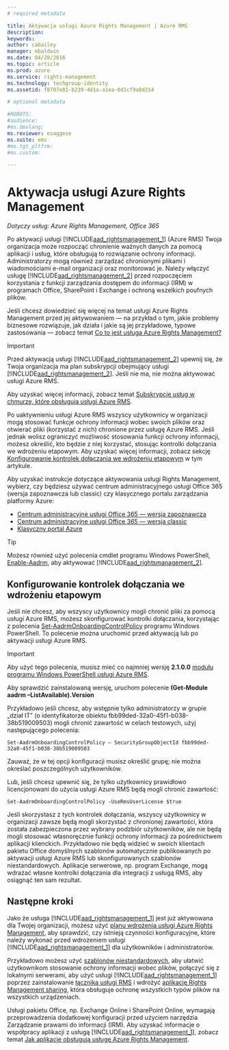 ```yaml
---
# required metadata

title: Aktywacja usługi Azure Rights Management | Azure RMS
description:
keywords:
author: cabailey
manager: mbaldwin
ms.date: 04/28/2016
ms.topic: article
ms.prod: azure
ms.service: rights-management
ms.technology: techgroup-identity
ms.assetid: f8707e01-b239-4d1a-a1ea-0d1cf9a8d214

# optional metadata

#ROBOTS:
#audience:
#ms.devlang:
ms.reviewer: esaggese
ms.suite: ems
#ms.tgt_pltfrm:
#ms.custom:

---
```


# Aktywacja usługi Azure Rights Management

*Dotyczy usług: Azure Rights Management, Office 365*

Po aktywacji usługi [!INCLUDE[aad_rightsmanagement_1](../includes/aad_rightsmanagement_1_md.md)] (Azure RMS) Twoja organizacja może rozpocząć chronienie ważnych danych za pomocą aplikacji i usług, które obsługują to rozwiązanie ochrony informacji. Administratorzy mogą również zarządzać chronionymi plikami i wiadomościami e-mail organizacji oraz monitorować je. Należy włączyć usługę [!INCLUDE[aad_rightsmanagement_2](../includes/aad_rightsmanagement_2_md.md)] przed rozpoczęciem korzystania z funkcji zarządzania dostępem do informacji (IRM) w programach Office, SharePoint i Exchange i ochroną wszelkich poufnych plików.

Jeśli chcesz dowiedzieć się więcej na temat usługi Azure Rights Management przed jej aktywowaniem — na przykład o tym, jakie problemy biznesowe rozwiązuje, jak działa i jakie są jej przykładowe, typowe zastosowania — zobacz temat [Co to jest usługa Azure Rights Management?](../understand-explore/what-is-azure-rms.md)

> [!IMPORTANT]
> Przed aktywacją usługi [!INCLUDE[aad_rightsmanagement_2](../includes/aad_rightsmanagement_2_md.md)] upewnij się, że Twoja organizacja ma plan subskrypcji obejmujący usługi [!INCLUDE[aad_rightsmanagement_2](../includes/aad_rightsmanagement_2_md.md)]. Jeśli nie ma, nie można aktywować usługi Azure RMS.
>
> Aby uzyskać więcej informacji, zobacz temat [Subskrypcje usług w chmurze, które obsługują usługi Azure RMS](../get-started/requirements-subscriptions.md).

Po uaktywnieniu usługi Azure RMS wszyscy użytkownicy w organizacji mogą stosować funkcje ochrony informacji wobec swoich plików oraz otwierać pliki (korzystać z nich) chronione przez usługę Azure RMS. Jeśli jednak wolisz ograniczyć możliwość stosowania funkcji ochrony informacji, możesz określić, kto będzie z niej korzystać, stosując kontrolki dołączania we wdrożeniu etapowym. Aby uzyskać więcej informacji, zobacz sekcję [Konfigurowanie kontrolek dołączania we wdrożeniu etapowym](#configuring-onboarding-controls-for-a-phased-deployment) w tym artykule.

Aby uzyskać instrukcje dotyczące aktywowania usługi Rights Management, wybierz, czy będziesz używać centrum administracyjnego usługi Office 365 (wersja zapoznawcza lub classic) czy klasycznego portalu zarządzania platformy Azure:


- [Centrum administracyjne usługi Office 365 — wersja zapoznawcza](activate-office365-preview.md)
- [Centrum administracyjne usługi Office 365 — wersja classic](activate-office365-classic.md)
- [Klasyczny portal Azure](activate-azure-classic.md)

> [!TIP]
> Możesz również użyć polecenia cmdlet programu Windows PowerShell, [Enable-Aadrm](http://msdn.microsoft.com/library/windowsazure/dn629412.aspx), aby aktywować [!INCLUDE[aad_rightsmanagement_2](../includes/aad_rightsmanagement_2_md.md)].

## Konfigurowanie kontrolek dołączania we wdrożeniu etapowym
Jeśli nie chcesz, aby wszyscy użytkownicy mogli chronić pliki za pomocą usługi Azure RMS, możesz skonfigurować kontrolki dołączania, korzystając z polecenia [Set-AadrmOnboardingControlPolicy](http://msdn.microsoft.com/library/azure/dn857521.aspx) programu Windows PowerShell. To polecenie można uruchomić przed aktywacją lub po aktywacji usługi Azure RMS.

> [!IMPORTANT]
> Aby użyć tego polecenia, musisz mieć co najmniej wersję **2.1.0.0** [modułu programu Windows PowerShell usługi Azure RMS](http://go.microsoft.com/fwlink/?LinkId=257721).
>
> Aby sprawdzić zainstalowaną wersję, uruchom polecenie **(Get-Module aadrm –ListAvailable).Version**

Przykładowo jeśli chcesz, aby wstępnie tylko administratorzy w grupie „dział IT” (o identyfikatorze obiektu fbb99ded-32a0-45f1-b038-38b519009503) mogli chronić zawartość w celach testowych, użyj następującego polecenia:

```
Set-AadrmOnboardingControlPolicy – SecurityGroupObjectId fbb99ded-32a0-45f1-b038-38b519009503
```
Zauważ, że w tej opcji konfiguracji musisz określić grupę; nie można określać poszczególnych użytkowników.

Lub, jeśli chcesz upewnić się, że tylko użytkownicy prawidłowo licencjonowani do użycia usługi Azure RMS będą mogli chronić zawartość:

```
Set-AadrmOnboardingControlPolicy -UseRmsUserLicense $true
```
Jeśli skorzystasz z tych kontrolek dołączania, wszyscy użytkownicy w organizacji zawsze będą mogli skorzystać z chronionej zawartości, która została zabezpieczona przez wybrany podzbiór użytkowników, ale nie będą mogli stosować własnoręcznie funkcji ochrony informacji za pośrednictwem aplikacji klienckich. Przykładowo nie będą widzieć w swoich klientach pakietu Office domyślnych szablonów automatycznie publikowanych po aktywacji usługi Azure RMS lub skonfigurowanych szablonów niestandardowych.  Aplikacje serwerowe, np. program Exchange, mogą wdrażać własne kontrolki dołączania dla integracji z usługą RMS, aby osiągnąć ten sam rezultat.


## Następne kroki
Jako że usługa [!INCLUDE[aad_rightsmanagement_1](../includes/aad_rightsmanagement_1_md.md)] jest już aktywowana dla Twojej organizacji, możesz użyć [planu wdrożenia usługi Azure Rights Management](../plan-design/deployment-roadmap.md), aby sprawdzić, czy istnieją czynności konfiguracyjne, które należy wykonać przed wdrożeniem usługi [!INCLUDE[aad_rightsmanagement_1](../includes/aad_rightsmanagement_1_md.md)] dla użytkowników i administratorów. 

Przykładowo możesz użyć [szablonów niestandardowych](configure-custom-templates.md), aby ułatwić użytkownikom stosowanie ochrony informacji wobec plików, połączyć się z lokalnymi serwerami, aby użyć usługi [!INCLUDE[aad_rightsmanagement_1](../includes/aad_rightsmanagement_1_md.md)] poprzez zainstalowanie [łącznika usługi RMS](deploy-rms-connector.md) i wdrożyć [aplikację Rights Management sharing](../rms-client/sharing-app-windows.md), która obsługuje ochronę wszystkich typów plików na wszystkich urządzeniach. 

Usługi pakietu Office, np. Exchange Online i SharePoint Online, wymagają przeprowadzenia dodatkowej konfiguracji przed użyciem narzędzia Zarządzanie prawami do informacji (IRM). 
Aby uzyskać informacje o współpracy aplikacji z usługą [!INCLUDE[aad_rightsmanagement_1](../includes/aad_rightsmanagement_1_md.md)], zobacz temat [Jak aplikacje obsługują usługę Azure Rights Management](../understand-explore/applications-support.md).



<!--HONumber=Apr16_HO4-->


